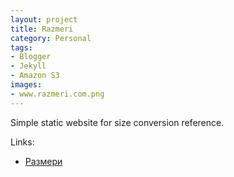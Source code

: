 ```yaml
---
layout: project
title: Razmeri
category: Personal
tags:
- Blogger
- Jekyll
- Amazon S3
images:
- www.razmeri.com.png
---
```


Simple static website for size conversion reference.

Links:

* [Размери](http://www.razmeri.com)
